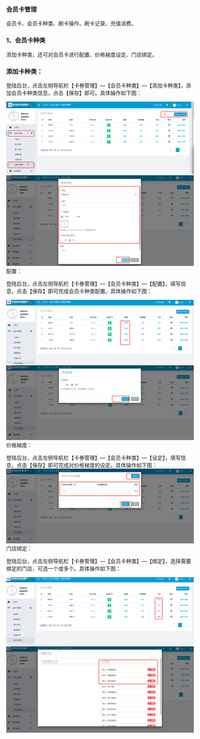 ### 会员卡管理

会员卡、会员卡种类、刷卡操作、刷卡记录、充值消费。

### 1、会员卡种类

添加卡种类，还可对会员卡进行配置、价格梯度设定、门店绑定。

### 添加卡种类：

登陆后台，点击左侧导航栏【卡券管理】—【会员卡种类】—【添加卡种类】，添加会员卡种类信息，点击【保存】即可。具体操作如下图：

![](/assets/WeChat9c5c2bd35d5d4d48b4987199bc25232e.png)![](/assets/WeChat28afd8979c56e3f0a51607e8df73b17c.png)配置：

登陆后台，点击左侧导航栏【卡券管理】—【会员卡种类】—【配置】，填写信息，点击【保存】即可完成会员卡种类配置。具体操作如下图：

![](/assets/WeChat67cac5ad984a9d825bf6df9d0a1125db.png)![](/assets/WeChate47c85bfe542d3987733eebcf50c8f16.png)价格梯度：

登陆后台，点击左侧导航栏【卡券管理】—【会员卡种类】—【设定】，填写信息，点击【保存】即可完成对价格梯度的设定。具体操作如下图：![](/assets/WeChat5c1af3d3c3000aa4fd33f378c757bf72.png)门店绑定：

登陆后台，点击左侧导航栏【卡券管理】—【会员卡种类】—【绑定】，选择需要绑定的门店，可选一个或多个。具体操作如下图：

![](/assets/WeChat05193750e5342b308310bd851161013a.png)![](/assets/WeChatdfe05d95ad6ce159204352a5b50e81a8.png)

